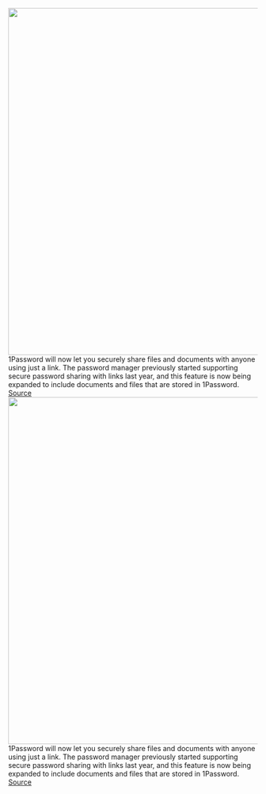 <img src='https://cdn.vox-cdn.com/thumbor/3FJfF0HpfC8tzwPcfh7iT9MhmbA=/0x0:2080x799/1200x800/filters:focal(874x234:1206x566)/cdn.vox-cdn.com/uploads/chorus_image/image/71027939/header.0.png' width='700px' /><br/>
1Password will now let you securely share files and documents with anyone using just a link. The password manager previously started supporting secure password sharing with links last year, and this feature is now being expanded to include documents and files that are stored in 1Password.
<a href='https://www.theverge.com/2022/6/29/23187757/1password-document-file-sharing-link-secure'> Source <a/><img src='https://cdn.vox-cdn.com/thumbor/3FJfF0HpfC8tzwPcfh7iT9MhmbA=/0x0:2080x799/1200x800/filters:focal(874x234:1206x566)/cdn.vox-cdn.com/uploads/chorus_image/image/71027939/header.0.png' width='700px' /><br/>
1Password will now let you securely share files and documents with anyone using just a link. The password manager previously started supporting secure password sharing with links last year, and this feature is now being expanded to include documents and files that are stored in 1Password.
<a href='https://www.theverge.com/2022/6/29/23187757/1password-document-file-sharing-link-secure'> Source <a/>